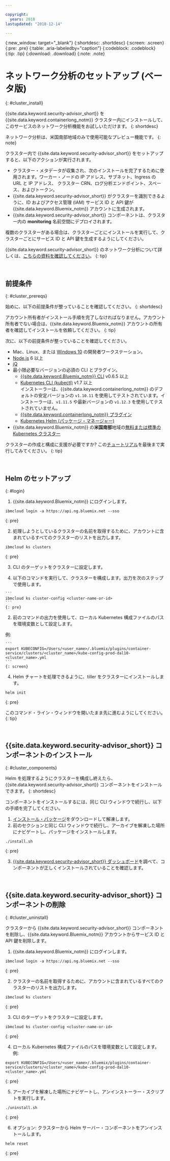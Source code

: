 ```yaml
---

copyright:
  years: 2018
lastupdated: "2018-12-14"

---
```


{:new_window: target="_blank"}
{:shortdesc: .shortdesc}
{:screen: .screen}
{:pre: .pre}
{:table: .aria-labeledby="caption"}
{:codeblock: .codeblock}
{:tip: .tip}
{:download: .download}
{:note: .note}

# ネットワーク分析のセットアップ (ベータ版)
{: #cluster_install}

{{site.data.keyword.security-advisor_short}} を {{site.data.keyword.containerlong_notm}} クラスター内にインストールして、このサービスのネットワーク分析機能をお試しいただけます。
{: shortdesc}

ネットワーク分析は、米国南部地域のみで使用可能なプレビュー機能です。
{: note}

クラスター内で {{site.data.keyword.security-advisor_short}} をセットアップすると、以下のアクションが実行されます。

* クラスター・メタデータが収集され、次のインストールを完了するために使用されます。ワーカー・ノードの IP アドレス、サブネット、Ingress の URL と IP アドレス、
クラスター CRN、ログ分析エンドポイント、スペース、およびトークン。
* {{site.data.keyword.security-advisor_short}} がクラスターを識別できるように、ID およびアクセス管理 (IAM) サービス ID と API 鍵が {{site.data.keyword.Bluemix_notm}} アカウントに生成されます。
* {{site.data.keyword.security-advisor_short}} コンポーネントは、クラスター内の **monitoring** 名前空間にデプロイされます。

複数のクラスターがある場合は、クラスターごとにインストールを実行して、クラスターごとにサービス ID と API 鍵を生成するようにしてください。


{{site.data.keyword.security-advisor_short}} のネットワーク分析について詳しくは、[こちらの資料を確認してください](network-analytics.html)。
{: tip}

</br>

## 前提条件
{: #cluster_prereqs}

始めに、以下の前提条件が整っていることを確認してください。
{: shortdesc}

アカウント所有者がインストール手順を完了しなければなりません。アカウント所有者でない場合は、{{site.data.keyword.Bluemix_notm}} アカウントの所有者を確認してインストールを依頼してください。
{: tip}

次に、以下の前提条件が整っていることを確認してください。

* Mac、Linux、または [Windows 10](https://win10faq.com/install-run-ubuntu-bash-windows-10/) の開発者ワークステーション。
* [Node.js](https://nodejs.org/en/) 6 以上
* [jQ](https://stedolan.github.io/jq/download/)
* 最小限必要なバージョンの必須の CLI とプラグイン。
  * [{{site.data.keyword.Bluemix_notm}} CLI](https://console.bluemix.net/docs/cli/reference/bluemix_cli/get_started.html#getting-started) v0.6.5 以上
  * [Kubernetes CLI (kubectl)](https://kubernetes.io/docs/tasks/tools/install-kubectl/) v1.7 以上</br> インストーラーは、{{site.data.keyword.containerlong_notm}} のデフォルトの安定バージョンの `v1.10.11` を使用してテストされています。インストーラーは、`v1.11.5` や最新バージョンの `v1.12.3` を使用してテストされていません。
  * [{{site.data.keyword.containerlong_notm}} プラグイン](https://console.bluemix.net/docs/containers/cs_cli_install.html#cs_cli_install)
  * [Kubernetes Helm (パッケージ・マネージャー)](https://docs.helm.sh/using_helm/#from-script)
* {{site.data.keyword.Bluemix_notm}} の**米国南部**地域の[無料または標準の Kubernetes クラスター](https://console.bluemix.net/containers-kubernetes/catalog/cluster)

クラスターの作成と構成に支援が必要ですか? この[チュートリアル](/docs/containers/cs_tutorials.html#cs_cluster_tutorial)を最後まで実行してみてください。
{: tip}

</br>

## Helm のセットアップ
{: #login}

1.  {{site.data.keyword.Bluemix_notm}} にログインします。

  ```
  ibmcloud login -a https://api.ng.bluemix.net --sso
  ```
  {: pre}

2.  処理しようとしているクラスターの名前を取得するために、アカウントに含まれているすべてのクラスターのリストを出力します。

  ```
  ibmcloud ks clusters
  ```
  {: pre}

3.  CLI のターゲットをクラスターに設定します。

  1. 以下のコマンドを実行して、クラスターを構成します。出力を次のステップで使用します。

    ```
    ibmcloud ks cluster-config <cluster-name-or-id>
    ```
    {: pre}

  2. 前のコマンドの出力を使用して、ローカル Kubernetes 構成ファイルのパスを環境変数として設定します。

  例:

    ```
    export KUBECONFIG=/Users/<user_name>/.bluemix/plugins/container-service/clusters/<cluster_name>/kube-config-prod-dal10-<cluster_name>.yml
    ```
    {: screen}

4.  Helm チャートを処理できるように、tiller をクラスターにインストールします。

  ```
  helm init
  ```
  {: pre}

このコマンド・ライン・ウィンドウを開いたまま先に進むようにしてください。
{: tip}

</br>

## {{site.data.keyword.security-advisor_short}} コンポーネントのインストール
{: #cluster_components}

Helm を処理するようにクラスターを構成し終えたら、{{site.data.keyword.security-advisor_short}} コンポーネントをインストールできます。
{: shortdesc}


コンポーネントをインストールするには、同じ CLI ウィンドウで続行し、以下の手順を完了してください。

1. [インストール・パッケージ](https://github.com/IBM-Bluemix-Docs/security-advisor/blob/master/installation.tar.gz?raw=true)をダウンロードして解凍します。
2. 前のセクションと同じ CLI ウィンドウで続行し、アーカイブを解凍した場所にナビゲートし、パッケージをインストールします。

  ```
  ./install.sh
  ```
  {: pre}

3.  [{{site.data.keyword.security-advisor_short}} ダッシュボード](https://console.bluemix.net/security-advisor/#/dashboard)を調べて、コンポーネントが正しくインストールされていることを確認します。

</br>

## {{site.data.keyword.security-advisor_short}} コンポーネントの削除
{: #cluster_uninstall}

クラスターから {{site.data.keyword.security-advisor_short}} コンポーネントを削除し、{{site.data.keyword.Bluemix_notm}} アカウントからサービス ID と API 鍵を削除します。

1. {{site.data.keyword.Bluemix_notm}} にログインします。

  ```
  ibmcloud login -a https://api.ng.bluemix.net --sso
  ```
  {: pre}

2. クラスターの名前を取得するために、アカウントに含まれているすべてのクラスターのリストを出力します。

  ```
  ibmcloud ks clusters
  ```
  {: pre}

3. CLI のターゲットをクラスターに設定します。

  ```
  ibmcloud ks cluster-config <cluster-name-or-id>
  ```
  {: pre}

4. ローカル Kubernetes 構成ファイルのパスを環境変数として設定します。 例:

  ```
  export KUBECONFIG=/Users/<user_name>/.bluemix/plugins/container-service/clusters/<cluster_name>/kube-config-prod-dal10-<cluster_name>.yml
  ```
  {: pre}

5. アーカイブを解凍した場所にナビゲートし、アンインストーラー・スクリプトを実行します。

  ```
  ./uninstall.sh
  ```
  {: pre}

6. オプション: クラスターから Helm サーバー・コンポーネントをアンインストールします。

  ```
  helm reset
  ```
  {: pre}
